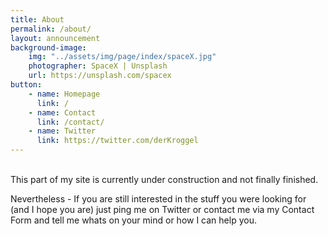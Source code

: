 ```yaml
---
title: About
permalink: /about/
layout: announcement
background-image:
    img: "../assets/img/page/index/spaceX.jpg"
    photographer: SpaceX | Unsplash
    url: https://unsplash.com/spacex
button:
    - name: Homepage
      link: /
    - name: Contact
      link: /contact/
    - name: Twitter
      link: https://twitter.com/derKroggel
---
```

<br />
This part of my site is currently under construction and not finally finished.  

Nevertheless - If you are still interested in the stuff you were looking for (and I hope you are) just ping me on Twitter or contact me via my Contact Form and tell me whats on your mind or how I can help you.